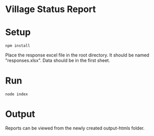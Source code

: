 # Village Status Report
# Setup
  ```
  npm install
  ```
  Place the response excel file in the root directory. It should be named "responses.xlsx". Data should be in the first sheet.

# Run
  ```
  node index
  ```
# Output
  Reports can be viewed from the newly created output-htmls folder.
